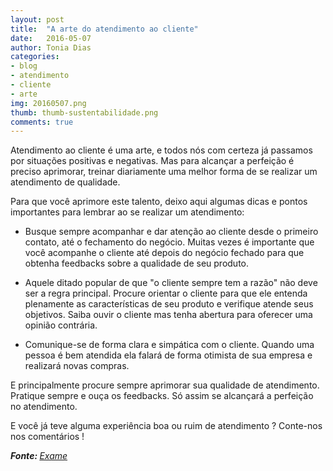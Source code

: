 ```yaml
---
layout: post
title:  "A arte do atendimento ao cliente"
date:   2016-05-07
author: Tonia Dias
categories: 
- blog
- atendimento
- cliente
- arte
img: 20160507.png
thumb: thumb-sustentabilidade.png
comments: true
---
```


Atendimento ao cliente é uma arte, e todos nós com certeza já passamos por situações positivas e negativas. Mas para alcançar a perfeição é preciso aprimorar, treinar diariamente uma melhor forma de se realizar um atendimento de qualidade. <!--more-->

Para que você aprimore este talento, deixo aqui algumas dicas e pontos importantes para lembrar ao se realizar um atendimento:

+ Busque sempre acompanhar e dar atenção ao cliente desde o primeiro contato, até o fechamento do negócio. Muitas vezes é importante que você acompanhe o cliente até depois do negócio fechado para que obtenha feedbacks sobre a qualidade de seu produto.

+ Aquele ditado popular de que "o cliente sempre tem a razão" não deve ser a regra principal. Procure orientar o cliente para que ele entenda plenamente as características de seu produto e verifique atende seus objetivos. Saiba ouvir o cliente mas tenha abertura para oferecer uma opinião contrária.

+ Comunique-se de forma clara e simpática com o cliente. Quando uma pessoa é bem atendida ela falará de forma otimista de sua empresa e realizará novas compras.

E principalmente procure sempre aprimorar sua qualidade de atendimento. Pratique sempre e ouça os feedbacks. Só assim se alcançará a perfeição no atendimento. 

E você já teve alguma experiência boa ou ruim de atendimento ? Conte-nos nos comentários !

<i><b>Fonte: </b><a href="http://exame.abril.com.br/carreira/noticias/uma-tecnica">Exame</a></i>